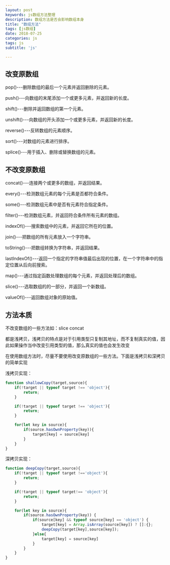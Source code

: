 ```yaml
---
layout: post
keywords: js数组方法整理
description: 数组方法是否会影响数组本身
title: "数组方法"
tags: [js数组]
date: 2018-07-25
categories: js
tags: js
subtitle: 'js'

---
```


## 改变原数组

pop()---删除数组的最后一个元素并返回删除的元素。

push()---向数组的末尾添加一个或更多元素，并返回新的长度。

shift()---删除并返回数组的第一个元素。

unshift()---向数组的开头添加一个或更多元素，并返回新的长度。

reverse()---反转数组的元素顺序。

sort()---对数组的元素进行排序。

splice()---用于插入、删除或替换数组的元素。

## 不改变原数组

concat()---连接两个或更多的数组，并返回结果。

every()---检测数组元素的每个元素是否都符合条件。

some()---检测数组元素中是否有元素符合指定条件。

filter()---检测数组元素，并返回符合条件所有元素的数组。

indexOf()---搜索数组中的元素，并返回它所在的位置。

join()---把数组的所有元素放入一个字符串。

toString()---把数组转换为字符串，并返回结果。

lastIndexOf()---返回一个指定的字符串值最后出现的位置，在一个字符串中的指定位置从后向前搜索。

map()---通过指定函数处理数组的每个元素，并返回处理后的数组。

slice()---选取数组的的一部分，并返回一个新数组。

valueOf()---返回数组对象的原始值。

## 方法本质
不改变数组的一些方法如：slice  concat  

都是浅拷贝，浅拷贝的特点是对于引用类型只复制其地址，而不复制真实的值，因此如果操作当中改变引用类型的值，那么真实的值也会发生改变

在使用数组方法时，尽量不要使用改变原数组的一些方法。下面是浅拷贝和深拷贝的简单实现

浅拷贝实现：
```javascript
function shallowCopy(target,source){
	if(!target || typeof target !== 'object'){
		return;
	}

	if(!target || typeof target !== 'object'){
		return;
	}

	for(let key in source){
		if(source.hasOwnProperty(key)){
			target[key] = source[key]
		}
	}
}
```
深拷贝实现：
```javascript
function deepCopy(target,source){
	if(!target || typeof target !=='object'){
		return;
	}

	if(!target || typeof target!== 'object'){
		return;
	}

	for(let key in source){
		if(source.hasOwnProperty(key)) {
			if(source[key] && typeof source[key] == 'object') {
				target[key] = Array.isArray(source[key]) ? []:{};
				deepCopy(target[key],source[key]);
			}else{
				target[key] = source[key]
			}
		}
	}
}
```

